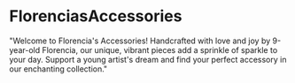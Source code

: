 # FlorenciasAccessories
"Welcome to Florencia's Accessories! Handcrafted with love and joy by 9-year-old Florencia, our unique, vibrant pieces add a sprinkle of sparkle to your day. Support a young artist's dream and find your perfect accessory in our enchanting collection."
